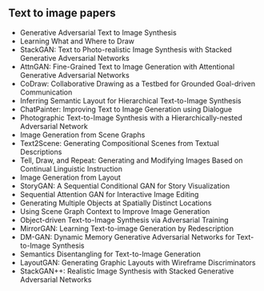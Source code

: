 <h2> Text to image papers </h2>

<ul>

 <li><a target="_blank" href="https://github.com/manjunath5496/Text-to-image-papers/blob/master/tti(1).pdf" style="text-decoration:none;">Generative Adversarial Text to Image Synthesis</a></li>


 <li><a target="_blank" href="https://github.com/manjunath5496/Text-to-image-papers/blob/master/tti(2).pdf" style="text-decoration:none;">Learning What and Where to Draw</a></li>

<li><a target="_blank" href="https://github.com/manjunath5496/Text-to-image-papers/blob/master/tti(3).pdf" style="text-decoration:none;">StackGAN: Text to Photo-realistic Image Synthesis with Stacked Generative Adversarial Networks</a></li>
 <li><a target="_blank" href="https://github.com/manjunath5496/Text-to-image-papers/blob/master/tti(4).pdf" style="text-decoration:none;">AttnGAN: Fine-Grained Text to Image Generation with Attentional Generative Adversarial Networks</a></li>                              
<li><a target="_blank" href="https://github.com/manjunath5496/Text-to-image-papers/blob/master/tti(5).pdf" style="text-decoration:none;">CoDraw: Collaborative Drawing as a Testbed for Grounded Goal-driven Communication</a></li>
<li><a target="_blank" href="https://github.com/manjunath5496/Text-to-image-papers/blob/master/tti(6).pdf" style="text-decoration:none;">Inferring Semantic Layout for Hierarchical Text-to-Image Synthesis</a></li>
 <li><a target="_blank" href="https://github.com/manjunath5496/Text-to-image-papers/blob/master/tti(7).pdf" style="text-decoration:none;">ChatPainter: Improving Text to Image Generation using Dialogue</a></li>

 <li><a target="_blank" href="https://github.com/manjunath5496/Text-to-image-papers/blob/master/tti(8).pdf" style="text-decoration:none;"> Photographic Text-to-Image Synthesis
with a Hierarchically-nested Adversarial Network</a></li>
   <li><a target="_blank" href="https://github.com/manjunath5496/Text-to-image-papers/blob/master/tti(9).pdf" style="text-decoration:none;">
Image Generation from Scene Graphs </a></li>
  
   
 <li><a target="_blank" href="https://github.com/manjunath5496/Text-to-image-papers/blob/master/tti(10).pdf" style="text-decoration:none;">Text2Scene: Generating Compositional Scenes from Textual Descriptions</a></li>                              
<li><a target="_blank" href="https://github.com/manjunath5496/Text-to-image-papers/blob/master/tti(11).pdf" style="text-decoration:none;">Tell, Draw, and Repeat: Generating and Modifying Images Based on Continual Linguistic Instruction</a></li>
<li><a target="_blank" href="https://github.com/manjunath5496/Text-to-image-papers/blob/master/tti(12).pdf" style="text-decoration:none;">Image Generation from Layout</a></li>
<li><a target="_blank" href="https://github.com/manjunath5496/Text-to-image-papers/blob/master/tti(13).pdf" style="text-decoration:none;">StoryGAN: A Sequential Conditional GAN for Story Visualization</a></li>

<li><a target="_blank" href="https://github.com/manjunath5496/Text-to-image-papers/blob/master/tti(14).pdf" style="text-decoration:none;">Sequential Attention GAN for Interactive Image Editing</a></li>
                              
<li><a target="_blank" href="https://github.com/manjunath5496/Text-to-image-papers/blob/master/tti(15).pdf" style="text-decoration:none;">Generating Multiple Objects at Spatially Distinct Locations</a></li>

<li><a target="_blank" href="https://github.com/manjunath5496/Text-to-image-papers/blob/master/tti(16).pdf" style="text-decoration:none;">Using Scene Graph Context to Improve Image Generation</a></li>

  <li><a target="_blank" href="https://github.com/manjunath5496/Text-to-image-papers/blob/master/tti(17).pdf" style="text-decoration:none;">Object-driven Text-to-Image Synthesis via Adversarial Training</a></li>   
  
<li><a target="_blank" href="https://github.com/manjunath5496/Text-to-image-papers/blob/master/tti(18).pdf" style="text-decoration:none;">MirrorGAN: Learning Text-to-image Generation by Redescription</a></li> 

  
<li><a target="_blank" href="https://github.com/manjunath5496/Text-to-image-papers/blob/master/tti(19).pdf" style="text-decoration:none;">DM-GAN: Dynamic Memory Generative Adversarial Networks for Text-to-Image Synthesis</a></li> 

<li><a target="_blank" href="https://github.com/manjunath5496/Text-to-image-papers/blob/master/tti(20).pdf" style="text-decoration:none;">Semantics Disentangling for Text-to-Image Generation</a></li>

<li><a target="_blank" href="https://github.com/manjunath5496/Text-to-image-papers/blob/master/tti(21).pdf" style="text-decoration:none;">LayoutGAN: Generating Graphic Layouts with Wireframe Discriminators</a></li>
<li><a target="_blank" href="https://github.com/manjunath5496/Text-to-image-papers/blob/master/tti(22).pdf" style="text-decoration:none;">StackGAN++: Realistic Image Synthesis
with Stacked Generative Adversarial Networks</a></li> 

</ul>
